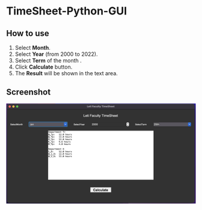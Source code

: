 # TimeSheet-Python-GUI
## How to use
1. Select **Month**.
2. Select **Year** (from 2000 to 2022).
3. Select **Term** of the month .
4. Click **Calculate** button.
5. The **Result** will be shown in the text area.

## Screenshot
![](screenshots/Screenshot_2022-11-27.png)
